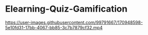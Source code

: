 # Elearning-Quiz-Gamification

https://user-images.githubusercontent.com/99791667/170948598-5e10fd31-17bb-4067-bb85-3c7b7879cf32.mp4

